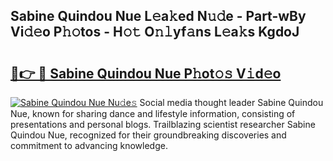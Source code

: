 ## Sabine Quindou Nue L𝚎a𝚔ed N𝚞𝚍e - Part-wBy Vi𝚍𝚎o P𝚑𝚘tos - H𝚘𝚝 O𝚗𝚕yf𝚊ns L𝚎a𝚔s KgdoJ

# <h2><a href="http://kfe85x.oniu.top/?m=Sabine+Quindou+Nue">🔗👉 🔴 Sabine Quindou Nue P𝚑ot𝚘𝚜 V𝚒d𝚎o</a></h2>

[![Sabine Quindou Nue Nu𝚍e𝚜](https://i.imgur.com/0qMVB7G.gif)](http://kfe85x.oniu.top/?m=Sabine+Quindou+Nue)
Social media thought leader Sabine Quindou Nue, known for sharing dance and lifestyle information, consisting of presentations and personal blogs. Trailblazing scientist researcher Sabine Quindou Nue, recognized for their groundbreaking discoveries and commitment to advancing knowledge.  
